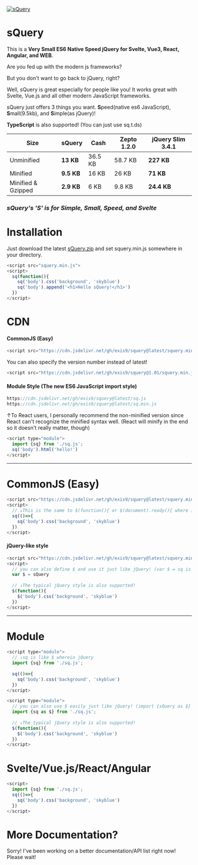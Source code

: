 [![sQuery](https://i.imgur.com/Jvp6tSW.jpg)](https://github.com/exis9/sQuery)

# sQuery
This is a **Very Small ES6 Native Speed jQuery for Svelte, Vue3, React, Angular, and WEB**.

Are you fed up with the modern js frameworks?

But you don't want to go back to jQuery, right?

Well, sQuery is great especially for people like you!
It works great with Svelte, Vue.js and all other modern JavaScript frameworks.

sQuery just offers 3 things you want. 
**S**peed(native es6 JavaScript), **S**mall(9.5kb), and **S**imple(as jQuery)!

**TypeScript** is also supported! (You can just use sq.t.ds)

<table>
  <thead>
  <tr>
  <th>Size</th>
  <th>sQuery</th>
  <th>Cash</th>
  <th>Zepto 1.2.0</th>
  <th>jQuery Slim 3.4.1</th>
  </tr>
  </thead>
  <tbody>
  <tr>
  <td>Unminified</td>
  <td><strong>13 KB</strong></td>
  <td>36.5 KB</td>
  <td>58.7 KB</td>
  <td><strong>227 KB</strong></td>
  </tr>
  <tr>
  <td>Minified</td>
  <td><strong>9.5 KB</strong></td>
  <td>16 KB</td>
  <td>26 KB</td>
  <td><strong>71 KB</strong></td>
  </tr>
  <tr>
  <td>Minified &amp; Gzipped</td>
  <td><strong>2.9 KB</strong></td>
  <td>6 KB</td>
  <td>9.8 KB</td>
  <td><strong>24.4 KB</strong></td>
  </tr>
  </tbody>
</table>

<h3><i>sQuery's 'S' is for Simple, Small, Speed, and Svelte</i></h3>

# Installation

Just download the latest [sQuery.zip](https://github.com/exis9/sQuery/releases/) and set squery.min.js somewhere in your directory.

```js
<script src="squery.min.js">
<script>
  sq(function(){
    sq('body').css('background', 'skyblue')
    sq('body').append('<h1>Hello sQuery!</h1>')
  })
</script>
```


# CDN

#### CommonJS (Easy)

```js
<script src="https://cdn.jsdelivr.net/gh/exis9/squery@latest/squery.min.js">
```

You can also specify the version number instead of latest!
```js
<script src="https://cdn.jsdelivr.net/gh/exis9/squery@1.01/squery.min.js">
```

#### Module Style (The new ES6 JavaScript import style)

```js
https://cdn.jsdelivr.net/gh/exis9/squery@latest/sq.js
https://cdn.jsdelivr.net/gh/exis9/squery@latest/sq.min.js
```
↑To React users, I personally recommend the non-minified version since React can't recognize the minified syntax well.
 (React will minify in the end so it doesn't really matter, though)
 
```js
<script type="module">
  import {sq} from './sq.js';
  sq('body').html('hello!')
</script>
```

---
# CommonJS (Easy)

```js
<script src="https://cdn.jsdelivr.net/gh/exis9/squery@latest/squery.min.js">
<script>
  // ↓This is the same to $(function(){ or $(document).ready(){ where in jQuery
  sq(()=>{
    sq('body').css('background', 'skyblue')
  })
</script>
```

#### jQuery-like style

```js
<script src="https://cdn.jsdelivr.net/gh/exis9/squery@latest/squery.min.js">
<script>
  // you can also define $ and use it just like jQuery! (var $ = sq is also fine!)
  var $ = sQuery
  
  // ↓The typical jQuery style is also supported!
  $(function(){
    $('body').css('background', 'skyblue')
  })
</script>
```

---

# Module
```js
<script type="module">
  // ↓sq is like $ wherein jQuery
  import {sq} from './sq.js';
  
  sq(()=>{
    sq('body').css('background', 'skyblue')
  })
</script>
```

```js
<script type="module">
  // you can also use $ easily just like jQuery! (import {sQuery as $} is also fine!)
  import {sq as $} from './sq.js';
  
  // ↓The typical jQuery style is also supported!
  $(function(){
    $('body').css('background', 'skyblue')
  })
</script>
```

# Svelte/Vue\.js/React/Angular
```js
<script>
  import {sq} from './sq.js';
  sq(()=>{
    sq('body').css('background', 'skyblue')
  })
</script>
```


# More Documentation?
Sorry! I've been working on a better documentation/API list right now! Please wait!

